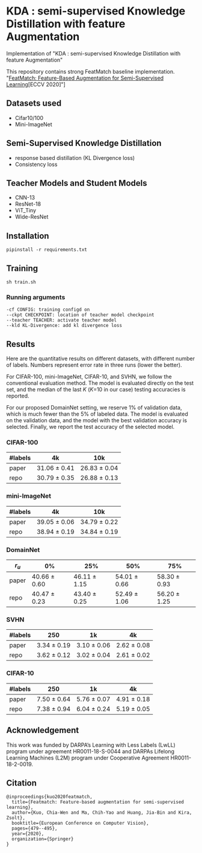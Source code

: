 # KDA : semi-supervised Knowledge Distillation with feature Augmentation
Implementation of "KDA : semi-supervised Knowledge Distillation with feature Augmentation"

This repository contains strong FeatMatch baseline implementation.
"[FeatMatch: Feature-Based Augmentation for Semi-Supervised Learning](https://www.ecva.net/papers/eccv_2020/papers_ECCV/papers/123630460.pdf)[ECCV 2020]"]

## Datasets used
- Cifar10/100
- Mini-ImageNet

## Semi-Supervised Knowledge Distillation
- response based distillation (KL Divergence loss)
- Consistency loss

## Teacher Models and Student Models
- CNN-13
- ResNet-18
- ViT_Tiny
- Wide-ResNet

## Installation
```
pipinstall -r requirements.txt

```

## Training
```
sh train.sh
```

### Running arguments

    -cf CONFIG: training configd on
    --ckpt CHECKPOINT: location of teacher model checkpoint
    --teacher TEACHER: activate teacher model
    --kld KL-Divergence: add kl divergence loss


## Results

Here are the quantitative results on different datasets, with different number of labels. Numbers represent error rate in three runs (lower the better).

For CIFAR-100, mini-ImageNet, CIFAR-10, and SVHN, we follow the conventional evaluation method.
The model is evaluated directly on the test set, and the median of the last _K_ (_K_=10 in our case) testing accuracies is reported.

For our proposed DomainNet setting, we reserve 1% of validation data, which is much fewer than the 5% of labeled data.
The model is evaluated on the validation data, and the model with the best validation accuracy is selected.
Finally, we report the test accuracy of the selected model.

### CIFAR-100
\#labels | 4k | 10k
--- | --- | --- 
paper | 31.06 ± 0.41 |  26.83 ± 0.04 
repo | 30.79 ± 0.35 | 26.88 ± 0.13

### mini-ImageNet
\#labels | 4k | 10k
--- | --- | --- 
paper | 39.05 ± 0.06 | 34.79 ± 0.22 
repo | 38.94 ± 0.19 | 34.84 ± 0.19

### DomainNet
_r<sub>u<sub>_ | 0% | 25% | 50% | 75%
--- | --- | --- | --- | ---
paper | 40.66 ± 0.60 | 46.11 ± 1.15 | 54.01 ± 0.66 | 58.30 ± 0.93 
repo | 40.47 ± 0.23 | 43.40 ± 0.25 | 52.49 ± 1.06 | 56.20 ± 1.25

### SVHN
\#labels | 250 | 1k | 4k
--- | --- | --- | ---
paper | 3.34 ± 0.19 | 3.10 ± 0.06 | 2.62 ± 0.08
repo | 3.62 ± 0.12 | 3.02 ± 0.04 | 2.61 ± 0.02

### CIFAR-10
\#labels | 250 | 1k | 4k
--- | --- | --- | ---
paper | 7.50 ± 0.64 | 5.76 ± 0.07 |  4.91 ± 0.18
repo | 7.38 ± 0.94 | 6.04 ± 0.24 | 5.19 ± 0.05

## Acknowledgement
This work was funded by DARPA’s Learning with Less Labels (LwLL) program under agreement HR0011-18-S-0044 and DARPAs Lifelong Learning Machines (L2M) program under Cooperative Agreement HR0011-18-2-0019.

## Citation
    @inproceedings{kuo2020featmatch,
      title={Featmatch: Feature-based augmentation for semi-supervised learning},
      author={Kuo, Chia-Wen and Ma, Chih-Yao and Huang, Jia-Bin and Kira, Zsolt},
      booktitle={European Conference on Computer Vision},
      pages={479--495},
      year={2020},
      organization={Springer}
    }

[svhn]: http://ufldl.stanford.edu/housenumbers/
[cifar]: https://www.cs.toronto.edu/~kriz/cifar.html
[mini_imagenet]: https://github.com/twitter/meta-learning-lstm/tree/master/data/miniImagenet
[zca]: https://drive.google.com/drive/folders/14DDmdqMvBSp45ivk589-jpVq9Q4as0xA?usp=sharing

[Chia-Wen Kuo]: https://sites.google.com/view/chiawen-kuo/home
[Chih-Yao Ma]: https://chihyaoma.github.io/
[Jia-Bin Huang]: https://filebox.ece.vt.edu/~jbhuang/
[Zsolt Kira]: https://www.cc.gatech.edu/~zk15/
[arXiv]: https://arxiv.org/abs/2007.08505
[Project]: https://sites.google.com/view/chiawen-kuo/home/featmatch
